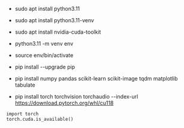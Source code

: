 - sudo apt install python3.11
- sudo apt install python3.11-venv
- sudo apt install nvidia-cuda-toolkit

- python3.11 -m venv env
- source env/bin/activate
- pip install --upgrade pip

- pip install numpy pandas scikit-learn scikit-image tqdm matplotlib tabulate
- pip install torch torchvision torchaudio --index-url https://download.pytorch.org/whl/cu118


```
import torch
torch.cuda.is_available()
```
